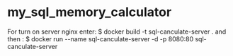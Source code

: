 # my_sql_memory_calculator
For turn on server nginx enter:
$ docker build -t sql-canculate-server .
and then :
$ docker run --name sql-canculate-server -d -p 8080:80 sql-canculate-server

